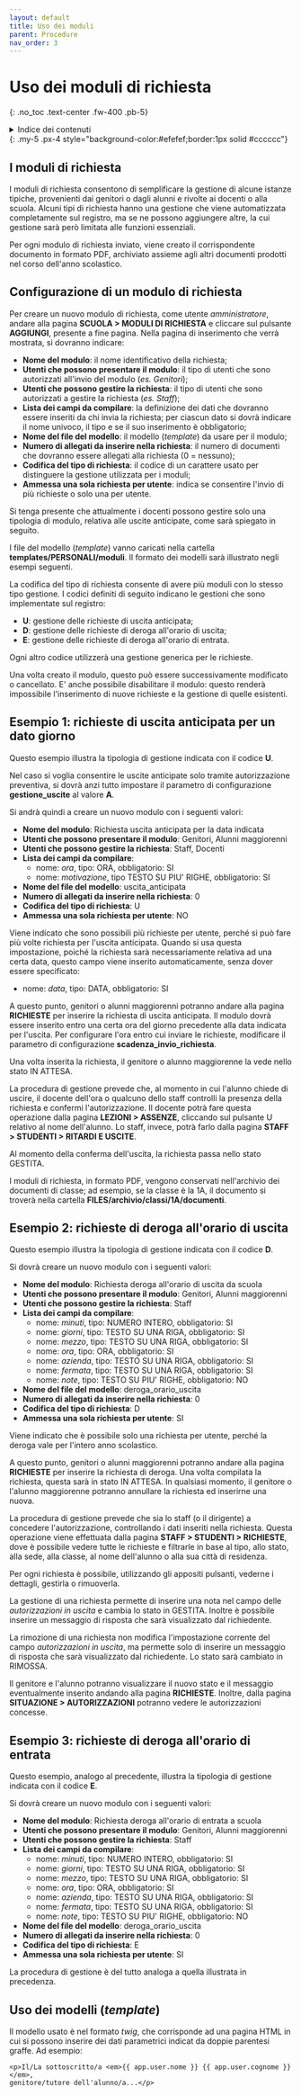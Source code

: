 ```yaml
---
layout: default
title: Uso dei moduli
parent: Procedure
nav_order: 3
---
```


# Uso dei moduli di richiesta
{: .no_toc .text-center .fw-400 .pb-5}

<details markdown="block">
  <summary>Indice dei contenuti</summary>
  {: .text-delta .text-center}
1. TOC
{:toc}
</details>
{: .my-5 .px-4 style="background-color:#efefef;border:1px solid #cccccc"}


## I moduli di richiesta

I moduli di richiesta consentono di semplificare la gestione di alcune istanze tipiche, provenienti
dai genitori o dagli alunni e rivolte ai docenti o alla scuola.
Alcuni tipi di richiesta hanno una gestione che viene automatizzata completamente sul registro, ma
se ne possono aggiungere altre, la cui gestione sarà però limitata alle funzioni essenziali.

Per ogni modulo di richiesta inviato, viene creato il corrispondente documento in formato PDF, archiviato assieme agli
altri documenti prodotti nel corso dell'anno scolastico.


## Configurazione di un modulo di richiesta

Per creare un nuovo modulo di richiesta, come utente _amministratore_, andare alla pagina
**SCUOLA > MODULI DI RICHIESTA** e cliccare sul pulsante **AGGIUNGI**, presente a fine pagina.
Nella pagina di inserimento che verrà mostrata, si dovranno indicare:

- **Nome del modulo**: il nome identificativo della richiesta;
- **Utenti che possono presentare il modulo**: il tipo di utenti che sono autorizzati all'invio del modulo (_es. Genitori_);
- **Utenti che possono gestire la richiesta**: il tipo di utenti che sono autorizzati a gestire la richiesta (_es. Staff_);
- **Lista dei campi da compilare**: la definizione dei dati che dovranno essere inseriti da chi invia la richiesta;
    per ciascun dato si dovrà indicare il nome univoco, il tipo e se il suo inserimento è obbligatorio;
- **Nome del file del modello**: il modello (_template_) da usare per il modulo;
- **Numero di allegati da inserire nella richiesta**: il numero di documenti che dovranno essere allegati alla richiesta (0 = nessuno);
- **Codifica del tipo di richiesta**: il codice di un carattere usato per distinguere la gestione utilizzata per i moduli;
- **Ammessa una sola richiesta per utente**: indica se consentire l'invio di più richieste o solo una per utente.

Si tenga presente che attualmente i docenti possono gestire solo una tipologia di modulo, relativa alle
uscite anticipate, come sarà spiegato in seguito.

I file del modello (_template_) vanno caricati nella cartella **templates/PERSONALI/moduli**.
Il formato dei modelli sarà illustrato negli esempi seguenti.

La codifica del tipo di richiesta consente di avere più moduli con lo stesso tipo gestione.
I codici definiti di seguito indicano le gestioni che sono implementate sul registro:
- **U**: gestione delle richieste di uscita anticipata;
- **D**: gestione delle richieste di deroga all'orario di uscita;
- **E**: gestione delle richieste di deroga all'orario di entrata.

Ogni altro codice utilizzerà una gestione generica per le richieste.

Una volta creato il modulo, questo può essere successivamente modificato o cancellato.
E' anche possibile disabilitare il modulo: questo renderà impossibile l'inserimento di
nuove richieste e la gestione di quelle esistenti.


## Esempio 1: richieste di uscita anticipata per un dato giorno

Questo esempio illustra la tipologia di gestione indicata con il codice **U**.

Nel caso si voglia consentire le uscite anticipate solo tramite autorizzazione preventiva,
si dovrà anzi tutto impostare il parametro di configurazione **gestione_uscite** al valore **A**.

Si andrà quindi a creare un nuovo modulo con i seguenti valori:
- **Nome del modulo**: Richiesta uscita anticipata per la data indicata
- **Utenti che possono presentare il modulo**: Genitori, Alunni maggiorenni
- **Utenti che possono gestire la richiesta**: Staff, Docenti
- **Lista dei campi da compilare**:
  - nome: _ora_, tipo: ORA, obbligatorio: SI
  - nome: _motivazione_, tipo TESTO SU PIU' RIGHE, obbligatorio: SI
- **Nome del file del modello**: uscita_anticipata
- **Numero di allegati da inserire nella richiesta**: 0
- **Codifica del tipo di richiesta**: U
- **Ammessa una sola richiesta per utente**: NO

Viene indicato che sono possibili più richieste per utente, perché si può fare più volte
richiesta per l'uscita anticipata. Quando si usa questa impostazione, poiché la richiesta
sarà necessariamente relativa ad una certa data, questo campo viene inserito automaticamente,
senza dover essere specificato:
- nome: _data_, tipo: DATA, obbligatorio: SI

A questo punto, genitori o alunni maggiorenni potranno andare alla pagina **RICHIESTE** per
inserire la richiesta di uscita anticipata.
Il modulo dovrà essere inserito entro una certa ora del giorno precedente alla data indicata per
l'uscita. Per configurare l'ora entro cui inviare le richieste, modificare il parametro
di configurazione **scadenza_invio_richiesta**.

Una volta inserita la richiesta, il genitore o alunno maggiorenne la vede nello stato IN ATTESA.

La procedura di gestione prevede che, al momento in cui l'alunno chiede di uscire, il docente
dell'ora o qualcuno dello staff controlli la presenza della richiesta e confermi l'autorizzazione.
Il docente potrà fare questa operazione dalla pagina **LEZIONI > ASSENZE**, cliccando sul pulsante U
relativo al nome dell'alunno.
Lo staff, invece, potrà farlo dalla pagina **STAFF > STUDENTI > RITARDI E USCITE**.

Al momento della conferma dell'uscita, la richiesta passa nello stato GESTITA.

I moduli di richiesta, in formato PDF, vengono conservati nell'archivio dei documenti di classe;
ad esempio, se la classe è la 1A, il documento si troverà nella cartella
**FILES/archivio/classi/1A/documenti**.


## Esempio 2: richieste di deroga all'orario di uscita

Questo esempio illustra la tipologia di gestione indicata con il codice **D**.

Si dovrà creare un nuovo modulo con i seguenti valori:
- **Nome del modulo**: Richiesta deroga all'orario di uscita da scuola
- **Utenti che possono presentare il modulo**: Genitori, Alunni maggiorenni
- **Utenti che possono gestire la richiesta**: Staff
- **Lista dei campi da compilare**:
  - nome: _minuti_, tipo: NUMERO INTERO, obbligatorio: SI
  - nome: _giorni_, tipo: TESTO SU UNA RIGA, obbligatorio: SI
  - nome: _mezzo_, tipo: TESTO SU UNA RIGA, obbligatorio: SI
  - nome: _ora_, tipo: ORA, obbligatorio: SI
  - nome: _azienda_, tipo: TESTO SU UNA RIGA, obbligatorio: SI
  - nome: _fermata_, tipo: TESTO SU UNA RIGA, obbligatorio: SI
  - nome: _note_, tipo: TESTO SU PIU' RIGHE, obbligatorio: NO
- **Nome del file del modello**: deroga_orario_uscita
- **Numero di allegati da inserire nella richiesta**: 0
- **Codifica del tipo di richiesta**: D
- **Ammessa una sola richiesta per utente**: SI

Viene indicato che è possibile solo una richiesta per utente, perché la deroga vale per
l'intero anno scolastico.

A questo punto, genitori o alunni maggiorenni potranno andare alla pagina **RICHIESTE** per
inserire la richiesta di deroga.
Una volta compilata la richiesta, questa sarà in stato IN ATTESA.
In qualsiasi momento, il genitore o l'alunno maggiorenne potranno annullare la richiesta ed
inserirne una nuova.

La procedura di gestione prevede che sia lo staff (o il dirigente) a concedere l'autorizzazione,
controllando i dati inseriti nella richiesta.
Questa operazione viene effettuata dalla pagina **STAFF > STUDENTI > RICHIESTE**, dove è
possibile vedere tutte le richieste e filtrarle in base al tipo, allo stato, alla sede,
alla classe, al nome dell'alunno o alla sua città di residenza.

Per ogni richiesta è possibile, utilizzando gli appositi pulsanti, vederne i dettagli, gestirla
o rimuoverla.

La gestione di una richiesta permette di inserire una nota nel campo delle _autorizzazioni in uscita_
e cambia lo stato in GESTITA.
Inoltre è possibile inserire un messaggio di risposta che sarà visualizzato dal richiedente.


La rimozione di una richiesta non modifica l'impostazione corrente del campo _autorizzazioni in uscita_,
ma permette solo di inserire un messaggio di risposta che sarà visualizzato dal richiedente.
Lo stato sarà cambiato in RIMOSSA.

Il genitore e l'alunno potranno visualizzare il nuovo stato e il messaggio eventualmente inserito
andando alla pagina **RICHIESTE**.
Inoltre, dalla pagina **SITUAZIONE > AUTORIZZAZIONI** potranno vedere le autorizzazioni concesse.


## Esempio 3: richieste di deroga all'orario di entrata

Questo esempio, analogo al precedente, illustra la tipologia di gestione indicata con il codice **E**.

Si dovrà creare un nuovo modulo con i seguenti valori:
- **Nome del modulo**: Richiesta deroga all'orario di entrata a scuola
- **Utenti che possono presentare il modulo**: Genitori, Alunni maggiorenni
- **Utenti che possono gestire la richiesta**: Staff
- **Lista dei campi da compilare**:
  - nome: _minuti_, tipo: NUMERO INTERO, obbligatorio: SI
  - nome: _giorni_, tipo: TESTO SU UNA RIGA, obbligatorio: SI
  - nome: _mezzo_, tipo: TESTO SU UNA RIGA, obbligatorio: SI
  - nome: _ora_, tipo: ORA, obbligatorio: SI
  - nome: _azienda_, tipo: TESTO SU UNA RIGA, obbligatorio: SI
  - nome: _fermata_, tipo: TESTO SU UNA RIGA, obbligatorio: SI
  - nome: _note_, tipo: TESTO SU PIU' RIGHE, obbligatorio: NO
- **Nome del file del modello**: deroga_orario_uscita
- **Numero di allegati da inserire nella richiesta**: 0
- **Codifica del tipo di richiesta**: E
- **Ammessa una sola richiesta per utente**: SI

La procedura di gestione è del tutto analoga a quella illustrata in precedenza.


## Uso dei modelli (_template_)

Il modello usato è nel formato _twig_, che corrisponde ad una pagina HTML in cui si possono
inserire dei dati parametrici indicat da doppie parentesi graffe. Ad esempio:
```
<p>Il/La sottoscritto/a <em>{{ app.user.nome }} {{ app.user.cognome }}</em>,
genitore/tutore dell'alunno/a...</p>
```

